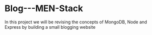 ﻿# Blog---MEN-Stack
In this project we will be revising the concepts of MongoDB, Node and Express by building a small blogging website
